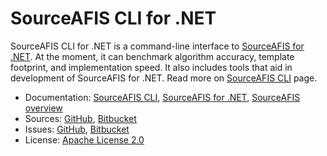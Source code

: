 # SourceAFIS CLI for .NET #

SourceAFIS CLI for .NET is a command-line interface to [SourceAFIS for .NET](https://sourceafis.machinezoo.com/net). At the moment, it can benchmark algorithm accuracy, template footprint, and implementation speed. It also includes tools that aid in development of SourceAFIS for .NET. Read more on [SourceAFIS CLI](https://sourceafis.machinezoo.com/cli) page.

* Documentation: [SourceAFIS CLI](https://sourceafis.machinezoo.com/cli), [SourceAFIS for .NET](https://sourceafis.machinezoo.com/net), [SourceAFIS overview](https://sourceafis.machinezoo.com/)
* Sources: [GitHub](https://github.com/robertvazan/sourceafis-cli-net), [Bitbucket](https://bitbucket.org/robertvazan/sourceafis-cli-net)
* Issues: [GitHub](https://github.com/robertvazan/sourceafis-cli-net/issues), [Bitbucket](https://bitbucket.org/robertvazan/sourceafis-cli-net/issues)
* License: [Apache License 2.0](LICENSE)
